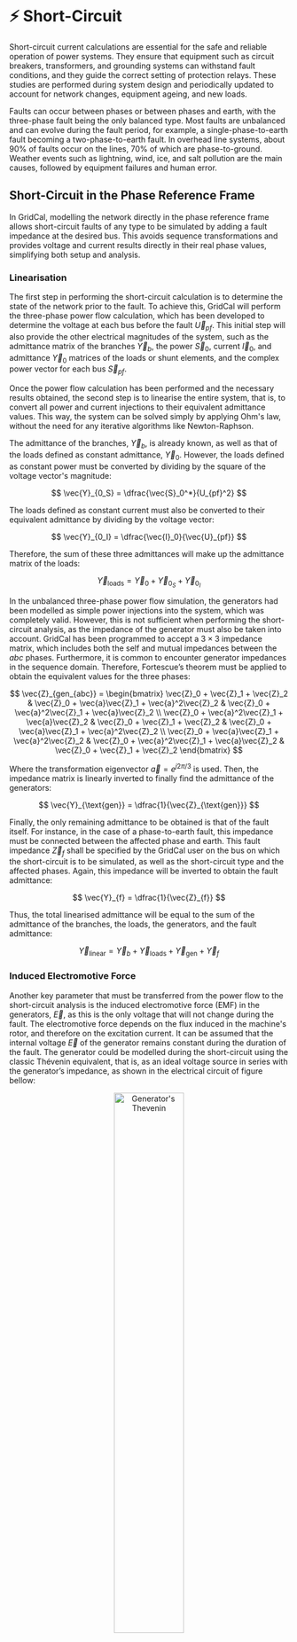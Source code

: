 # ⚡ Short-Circuit

Short-circuit current calculations are essential for the safe and reliable operation of power systems. They ensure that
equipment such as circuit breakers, transformers, and grounding systems can withstand fault conditions, and they guide
the correct setting of protection relays. These studies are performed during system design and periodically updated
to account for network changes, equipment ageing, and new loads.

Faults can occur between phases or between phases and earth, with the three-phase fault being the only balanced type.
Most faults are unbalanced and can evolve during the fault period, for example, a single-phase-to-earth fault becoming
a two-phase-to-earth fault. In overhead line systems, about 90% of faults occur on the lines, 70% of which are
phase-to-ground. Weather events such as lightning, wind, ice, and salt pollution are the main causes, followed by
equipment failures and human error.

## Short-Circuit in the Phase Reference Frame

In GridCal, modelling the network directly in the phase reference frame allows short-circuit faults of any type to be
simulated by adding a fault impedance at the desired bus. This avoids sequence transformations and provides voltage and
current results directly in their real phase values, simplifying both setup and analysis.

### Linearisation

The first step in performing the short-circuit calculation is to determine the state of the network prior to the fault.
To achieve this, GridCal will perform the three-phase power flow calculation, which has been developed to determine
the voltage at each bus before the fault $\vec{U}_{pf}$. This initial step will also provide the other electrical
magnitudes of the system, such as the admittance matrix of the branches $\vec{Y}_b$, the power $\vec{S}_0$,
current $\vec{I}_0$, and admittance $\vec{Y}_0$ matrices of the loads or shunt elements, and the complex power vector
for each bus $\vec{S}_{pf}$.

Once the power flow calculation has been performed and the necessary results obtained, the second step is to linearise
the entire system, that is, to convert all power and current injections to their equivalent admittance values.
This way, the system can be solved simply by applying Ohm's law, without the need for any iterative algorithms like
Newton-Raphson.

The admittance of the branches, $\vec{Y}_b$, is already known, as well as that of the loads defined as constant
admittance, $\vec{Y}_0$. However, the loads defined as constant power must be converted by dividing by the square of
the voltage vector's magnitude:

$$
\vec{Y}_{0_S} = \dfrac{\vec{S}_0^*}{U_{pf}^2}
$$

The loads defined as constant current must also be converted to their equivalent admittance by dividing by the voltage
vector:

$$
\vec{Y}_{0_I} = \dfrac{\vec{I}_0}{\vec{U}_{pf}}
$$

Therefore, the sum of these three admittances will make up the admittance matrix of the loads:

$$
\vec{Y}_{\text{loads}} = \vec{Y}_0 + \vec{Y}_{0_S} + \vec{Y}_{0_I}
$$

In the unbalanced three-phase power flow simulation, the generators had been modelled as simple power injections into
the system, which was completely valid. However, this is not sufficient when performing the short-circuit analysis, as
the impedance of the generator must also be taken into account. GridCal has been programmed to accept a $3 \times 3$
impedance matrix, which includes both the self and mutual impedances between the $abc$ phases. Furthermore, it is
common to encounter generator impedances in the sequence domain. Therefore, Fortescue’s theorem must be applied to
obtain the equivalent values for the three phases:

$$
\vec{Z}_{gen_{abc}} =
\begin{bmatrix}
\vec{Z}_0 + \vec{Z}_1 + \vec{Z}_2 & \vec{Z}_0 + \vec{a}\vec{Z}_1 + \vec{a}^2\vec{Z}_2 & \vec{Z}_0 + \vec{a}^2\vec{Z}_1 + \vec{a}\vec{Z}_2 \\
\vec{Z}_0 + \vec{a}^2\vec{Z}_1 + \vec{a}\vec{Z}_2 & \vec{Z}_0 + \vec{Z}_1 + \vec{Z}_2 & \vec{Z}_0 + \vec{a}\vec{Z}_1 + \vec{a}^2\vec{Z}_2 \\
\vec{Z}_0 + \vec{a}\vec{Z}_1 + \vec{a}^2\vec{Z}_2 & \vec{Z}_0 + \vec{a}^2\vec{Z}_1 + \vec{a}\vec{Z}_2 & \vec{Z}_0 + \vec{Z}_1 + \vec{Z}_2
\end{bmatrix}
$$

Where the transformation eigenvector $\vec{a} = e^{j2\pi/3}$ is used. Then, the impedance matrix is linearly inverted 
to finally find the admittance of the generators:

$$
\vec{Y}_{\text{gen}} = \dfrac{1}{\vec{Z}_{\text{gen}}}
$$

Finally, the only remaining admittance to be obtained is that of the fault itself. For instance, in the case of a
phase-to-earth fault, this impedance must be connected between the affected phase and earth. This fault impedance
$\vec{Z}_{f}$ shall be specified by the GridCal user on the bus on which the short-circuit is to be simulated, as well
as the short-circuit type and the affected phases. Again, this impedance will be inverted to obtain the fault admittance:

$$
\vec{Y}_{f} = \dfrac{1}{\vec{Z}_{f}}
$$

Thus, the total linearised admittance will be equal to the sum of the admittance of the branches, the loads, the
generators, and the fault admittance:

$$
\vec{Y}_{\text{linear}} = \vec{Y}_b + \vec{Y}_{\text{loads}} + \vec{Y}_{\text{gen}} + \vec{Y}_{f}
$$

### Induced Electromotive Force

Another key parameter that must be transferred from the power flow to the short-circuit analysis is the induced
electromotive force (EMF) in the generators, $\vec{E}$, as this is the only voltage that will not change during the
fault. The electromotive force depends on the flux induced in the machine's rotor, and therefore on the excitation
current. It can be assumed that the internal voltage $\vec{E}$ of the generator remains constant during the duration
of the fault. The generator could be modelled during the short-circuit using the classic Thévenin equivalent, that is,
as an ideal voltage source in series with the generator’s impedance, as shown in the electrical circuit of figure bellow:

<div style="text-align: center;">
    <img src="figures/3ph_thevenin.png"
    alt="Generator's Thevenin"
    title="Generator's Thevenin"
    width="50%"/>
</div>

This circuit allows us to obtain the value of the induced electromotive force, given the voltage $\vec{U}_{pf}$ and
power $\vec{S}_{pf}$ before the fault at the generator’s output bus:

$$
\vec{E} = \vec{U}_{pf} + \vec{Z}_{\text{gen}} \cdot \vec{I}_{pf} = \vec{U}_{pf} + \dfrac{\vec{S}_{pf}^*}{\vec{Y}_{\text{gen}} \cdot \vec{U}_{pf}^*}
$$

### Norton Current and Short-Circuit Voltage

However, this would require to add a fictitious bus into the original system between the generator’s impedance and the
ideal voltage source. This presents a significant challenge because both the values of the power flow voltage vector
$\vec{U}_{pf}$ and the already linearised admittance matrix $\vec{Y}_{\text{linear}}$ are referenced by bus, and all
these connections would be more difficult to handle. Therefore, the generator is modelled using its Norton equivalent,
that is, an ideal current source in parallel with the generator’s impedance, as shown in the following schematic:

<div style="text-align: center;">
    <img src="figures/3ph_norton.png"
    alt="Generator's Norton"
    title="Generator's Norton"
    width="40%"/>
</div>

The Norton current source will take the value of the internal voltage multiplied by its admittance:

$$
\vec{I}_{N} = \vec{Y}_{\text{gen}} \cdot \ \vec{E}
$$

This Norton current vector will be of size $n$ buses, but only the nodes with a connected generator will have these
founded values, while the rest will simply have a value of zero. Finally, this current vector $\vec{I}_{N}$ will be
multiplied by the inverse of the linearised admittance matrix $\vec{Y}_{\text{linear}}$ of size $n \times n$,
resulting in the short-circuit voltage vector for the different buses:

$$
\vec{U}_{sc} = \vec{Y}_{\text{linear}}^{-1} \cdot \vec{I}_{N}
$$

### Single Line-to-Ground Fault (SLG)

A single line-to-ground fault (SLG) occurs when one phase conductor accidentally makes contact with the ground.
It is illustrated in the figure bellow for phase a, and the corresponding fault admittance matrix is given by:

$$
\vec{Y}_{f} =
\begin{bmatrix}
    \vec{Y}_{f}^a & 0 & 0 \\
    0 & 0 & 0 \\
    0 & 0 & 0 \\
\end{bmatrix}
$$

<div style="text-align: center;">
    <img src="figures/3ph_SLG.png"
    alt="Single Line-to-Ground Fault (SLG)"
    title="Single Line-to-Ground Fault (SLG)"
    width="30%"/>
</div>

### Line-to-Line Fault (LL)

A line-to-line fault (LL) occurs when two phase conductors come into contact with each other.
The following figure shows the fault between phases c and a, and the corresponding fault admittance matrix is given by:

$$
\vec{Y}_{f} =
\begin{bmatrix}
    \vec{Y}_{f}^{ca} & 0 & -\vec{Y}_{f}^{ca} \\
    0 & 0 & 0 \\
    -\vec{Y}_{f}^{ca} & 0 & \vec{Y}_{f}^{ca} \\
\end{bmatrix}
$$

<div style="text-align: center;">
    <img src="figures/3ph_LL.png"
    alt="Line-to-Line Fault (LL)"
    title="Line-to-Line Fault (LL)"
    width="30%"/>
</div>

### Double Line-to-Ground Fault (DLG)

A double line-to-ground fault (DLG) occurs when two phase conductors simultaneously make contact with the ground.
The following figure illustrates the fault involving phases c and a, and the corresponding fault admittance matrix
is given by:

$$
\vec{Y}_{f} =
\begin{bmatrix}
    \vec{Y}_{f}^a & 0 & 0 \\
    0 & 0 & 0 \\
    0 & 0 & \vec{Y}_{f}^c \\
\end{bmatrix}
$$

<div style="text-align: center;">
    <img src="figures/3ph_DLG.png"
    alt="Double Line-to-Ground Fault (DLG)"
    title="Double Line-to-Ground Fault (DLG)"
    width="40%"/>
</div>

### Three-Phase Fault (LLL)

A three-phase (LLL) fault occurs when all three phase conductors come into contact with each other.
The following figure shows the fault between phases a, b, and c, and the corresponding fault admittance matrix is given by:

$$
\vec{Y}_{f} =
\begin{bmatrix}
    \vec{Y}_{f}^{ab} + \vec{Y}_{f}^{ca} & -\vec{Y}_{f}^{ab} & -\vec{Y}_{f}^{ca} \\
    -\vec{Y}_{f}^{ab} & \vec{Y}_{f}^{ab} + \vec{Y}_{f}^{bc} & -\vec{Y}_{f}^{bc} \\
    -\vec{Y}_{f}^{ca} & -\vec{Y}_{f}^{bc} & \vec{Y}_{f}^{bc} + \vec{Y}_{f}^{ca} \\
\end{bmatrix}
$$

<div style="text-align: center;">
    <img src="figures/3ph_LLL.png"
    alt="Three-Phase Fault (LLL)"
    title="Three-Phase Fault (LLL)"
    width="40%"/>
</div>

### Three-Phase-to-Ground Fault (LLLG)

A three-phase-to-ground (LLLG) fault occurs when all three-phase conductors come into simultaneous contact with the
ground. The following figure illustrates the fault involving phases a, b, and c, and the corresponding fault admittance
matrix is given by:

$$
\vec{Y}_{f} =
\begin{bmatrix}
    \vec{Y}_{f}^a & 0 & 0 \\
    0 & \vec{Y}_{f}^b & 0 \\
    0 & 0 & \vec{Y}_{f}^c \\
\end{bmatrix}
$$

<div style="text-align: center;">
    <img src="figures/3ph_LLLG.png"
    alt="Three-Phase-to-Ground Fault (LLLG)"
    title="Three-Phase-to-Ground Fault (LLLG)"
    width="40%"/>
</div>

### Benchmark - SLG Fault in the IEEE 13 Node Test Feeder

The short-circuit calculation method can be tested using the 13-bus test network, which was already constructed for
the power flow. As shown in the schematic of the figure bellow, a fault will be simulated on phase \textit{a} to earth
at bus 634 with two fault impedance values.

<div style="text-align: center;">
    <img src="figures/3ph_SC_IEEE_13.png"
    alt="Short-Circuit at the IEEE 13 Node Test Feeder"
    title="Short-Circuit at the IEEE 13 Node Test Feeder"
    width="90%"/>
</div>

A generator has been added to bus 632, providing an equivalent power to the network to which the system was connected.
The sequence impedance values for the generator are $Z_1 = 0.004 + 0.5j$ p.u. for the positive sequence,
$Z_2 = 0.02 + 0.5j$ p.u. for the negative sequence, and $Z_0 = 0.01 + 0.08j$ p.u. for the zero sequence.

```python
import GridCalEngine.api as gce
from GridCalEngine import WindingType, ShuntConnectionType
import numpy as np
from GridCalEngine.enumerations import FaultType, MethodShortCircuit, PhasesShortCircuit

logger = gce.Logger()

grid = gce.MultiCircuit()
grid.fBase = 60

# ----------------------------------------------------------------------------------------------------------------------
# Buses
# ----------------------------------------------------------------------------------------------------------------------
bus_632 = gce.Bus(name='632', Vnom=4.16, xpos=0, ypos=0)
bus_632.is_slack = True
grid.add_bus(obj=bus_632)
gen = gce.Generator(vset=1.0, r1=0.004, x1=0.5, r2=0.02, x2=0.5, r0=0.01, x0=0.08)
grid.add_generator(bus=bus_632, api_obj=gen)

bus_645 = gce.Bus(name='645', Vnom=4.16, xpos=-100 * 5, ypos=0)
grid.add_bus(obj=bus_645)

bus_646 = gce.Bus(name='646', Vnom=4.16, xpos=-200 * 5, ypos=0)
grid.add_bus(obj=bus_646)

bus_633 = gce.Bus(name='633', Vnom=4.16, xpos=100 * 5, ypos=0)
grid.add_bus(obj=bus_633)

# Affected Bus 634 -----------------------------------------------------------------------------------------------------
bus_634 = gce.Bus(name='634', Vnom=0.48, xpos=200 * 5, ypos=0, r_fault=0.1)
grid.add_bus(obj=bus_634)
# ----------------------------------------------------------------------------------------------------------------------

bus_671 = gce.Bus(name='671', Vnom=4.16, xpos=0, ypos=100 * 5)
grid.add_bus(obj=bus_671)

bus_684 = gce.Bus(name='684', Vnom=4.16, xpos=-100 * 5, ypos=100 * 5)
grid.add_bus(obj=bus_684)

bus_611 = gce.Bus(name='611', Vnom=4.16, xpos=-200 * 5, ypos=100 * 5)
grid.add_bus(obj=bus_611)

bus_675 = gce.Bus(name='675', Vnom=4.16, xpos=200 * 5, ypos=100 * 5)
grid.add_bus(obj=bus_675)

bus_680 = gce.Bus(name='680', Vnom=4.16, xpos=0, ypos=200 * 5)
grid.add_bus(obj=bus_680)

bus_652 = gce.Bus(name='652', Vnom=4.16, xpos=-100 * 5, ypos=200 * 5)
grid.add_bus(obj=bus_652)

# ----------------------------------------------------------------------------------------------------------------------
# Impedances [Ohm/km]
# ----------------------------------------------------------------------------------------------------------------------
z_601 = np.array([
    [0.3465 + 1j * 1.0179, 0.1560 + 1j * 0.5017, 0.1580 + 1j * 0.4236],
    [0.1560 + 1j * 0.5017, 0.3375 + 1j * 1.0478, 0.1535 + 1j * 0.3849],
    [0.1580 + 1j * 0.4236, 0.1535 + 1j * 0.3849, 0.3414 + 1j * 1.0348]
], dtype=complex) / 1.60934

z_602 = np.array([
    [0.7526 + 1j * 1.1814, 0.1580 + 1j * 0.4236, 0.1560 + 1j * 0.5017],
    [0.1580 + 1j * 0.4236, 0.7475 + 1j * 1.1983, 0.1535 + 1j * 0.3849],
    [0.1560 + 1j * 0.5017, 0.1535 + 1j * 0.3849, 0.7436 + 1j * 1.2112]
], dtype=complex) / 1.60934

z_603 = np.array([
    [1.3294 + 1j * 1.3471, 0.2066 + 1j * 0.4591],
    [0.2066 + 1j * 0.4591, 1.3238 + 1j * 1.3569]
], dtype=complex) / 1.60934

z_604 = np.array([
    [1.3238 + 1j * 1.3569, 0.2066 + 1j * 0.4591],
    [0.2066 + 1j * 0.4591, 1.3294 + 1j * 1.3471]
], dtype=complex) / 1.60934

z_605 = np.array([
    [1.3292 + 1j * 1.3475]
], dtype=complex) / 1.60934

z_606 = np.array([
    [0.7982 + 1j * 0.4463, 0.3192 + 1j * 0.0328, 0.2849 + 1j * -0.0143],
    [0.3192 + 1j * 0.0328, 0.7891 + 1j * 0.4041, 0.3192 + 1j * 0.0328],
    [0.2849 + 1j * -0.0143, 0.3192 + 1j * 0.0328, 0.7982 + 1j * 0.4463]
], dtype=complex) / 1.60934

z_607 = np.array([
    [1.3425 + 1j * 0.5124]
], dtype=complex) / 1.60934

# ----------------------------------------------------------------------------------------------------------------------
# Admittances [S/km]
# ----------------------------------------------------------------------------------------------------------------------
y_601 = np.array([
    [1j * 6.2998, 1j * -1.9958, 1j * -1.2595],
    [1j * -1.9958, 1j * 5.9597, 1j * -0.7417],
    [1j * -1.2595, 1j * -0.7417, 1j * 5.6386]
], dtype=complex) / 10 ** 6 / 1.60934

y_602 = np.array([
    [1j * 5.6990, 1j * -1.0817, 1j * -1.6905],
    [1j * -1.0817, 1j * 5.1795, 1j * -0.6588],
    [1j * -1.6905, 1j * -0.6588, 1j * 5.4246]
], dtype=complex) / 10 ** 6 / 1.60934

y_603 = np.array([
    [1j * 4.7097, 1j * -0.8999],
    [1j * -0.8999, 1j * 4.6658]
], dtype=complex) / 10 ** 6 / 1.60934

y_604 = np.array([
    [1j * 4.6658, 1j * -0.8999],
    [1j * -0.8999, 1j * 4.7097]
], dtype=complex) / 10 ** 6 / 1.60934

y_605 = np.array([
    [1j * 4.5193]
], dtype=complex) / 10 ** 6 / 1.60934

y_606 = np.array([
    [1j * 96.8897, 1j * 0.0000, 1j * 0.0000],
    [1j * 0.0000, 1j * 96.8897, 1j * 0.0000],
    [1j * 0.0000, 1j * 0.0000, 1j * 96.8897]
], dtype=complex) / 10 ** 6 / 1.60934

y_607 = np.array([
    [1j * 88.9912]
], dtype=complex) / 10 ** 6 / 1.60934

# ----------------------------------------------------------------------------------------------------------------------
# Loads
# ----------------------------------------------------------------------------------------------------------------------
load_634 = gce.Load(P1=0.160,
                    Q1=0.110,
                    P2=0.120,
                    Q2=0.090,
                    P3=0.120,
                    Q3=0.090)
load_634.conn = ShuntConnectionType.GroundedStar
grid.add_load(bus=bus_634, api_obj=load_634)

load_645 = gce.Load(P1=0.0,
                    Q1=0.0,
                    P2=0.170,
                    Q2=0.125,
                    P3=0.0,
                    Q3=0.0)
load_645.conn = ShuntConnectionType.GroundedStar
grid.add_load(bus=bus_645, api_obj=load_645)

load_646 = gce.Load(G1=0.0,
                    B1=0.0,
                    G2=0.230,
                    B2=-0.132,
                    G3=0.0,
                    B3=0.0)
load_646.conn = ShuntConnectionType.Delta
grid.add_load(bus=bus_646, api_obj=load_646)

load_652 = gce.Load(G1=0.128,
                    B1=-0.086,
                    G2=0.0,
                    B2=0.0,
                    G3=0.0,
                    B3=0.0)
load_652.conn = ShuntConnectionType.GroundedStar
grid.add_load(bus=bus_652, api_obj=load_652)

load_671 = gce.Load(P1=0.385,
                    Q1=0.220,
                    P2=0.385,
                    Q2=0.220,
                    P3=0.385,
                    Q3=0.220)
load_671.conn = ShuntConnectionType.Delta
grid.add_load(bus=bus_671, api_obj=load_671)

load_675 = gce.Load(P1=0.485,
                    Q1=0.190,
                    P2=0.068,
                    Q2=0.060,
                    P3=0.290,
                    Q3=0.212)
load_675.conn = ShuntConnectionType.GroundedStar
grid.add_load(bus=bus_675, api_obj=load_675)

load_671_692 = gce.Load(Ir1=0.0,
                        Ii1=0.0,
                        Ir2=0.0,
                        Ii2=0.0,
                        Ir3=0.170,
                        Ii3=0.151)
load_671_692.conn = ShuntConnectionType.Delta
grid.add_load(bus=bus_671, api_obj=load_671_692)

load_611 = gce.Load(Ir1=0.0,
                    Ii1=0.0,
                    Ir2=0.0,
                    Ii2=0.0,
                    Ir3=0.170,
                    Ii3=0.080)
load_611.conn = ShuntConnectionType.GroundedStar
grid.add_load(bus=bus_611, api_obj=load_611)

load_632_distrib = gce.Load(P1=0.017 / 2,
                            Q1=0.010 / 2,
                            P2=0.066 / 2,
                            Q2=0.038 / 2,
                            P3=0.117 / 2,
                            Q3=0.068 / 2)
load_632_distrib.conn = ShuntConnectionType.GroundedStar
grid.add_load(bus=bus_632, api_obj=load_632_distrib)

load_671_distrib = gce.Load(P1=0.017 / 2,
                            Q1=0.010 / 2,
                            P2=0.066 / 2,
                            Q2=0.038 / 2,
                            P3=0.117 / 2,
                            Q3=0.068 / 2)
load_671_distrib.conn = ShuntConnectionType.GroundedStar
grid.add_load(bus=bus_671, api_obj=load_671_distrib)

# ----------------------------------------------------------------------------------------------------------------------
# Capacitors
# ----------------------------------------------------------------------------------------------------------------------
cap_675 = gce.Shunt(B1=0.2,
                    B2=0.2,
                    B3=0.2)
cap_675.conn = ShuntConnectionType.GroundedStar
grid.add_shunt(bus=bus_675, api_obj=cap_675)

cap_611 = gce.Shunt(B1=0.0,
                    B2=0.0,
                    B3=0.1)
cap_611.conn = ShuntConnectionType.GroundedStar
grid.add_shunt(bus=bus_611, api_obj=cap_611)

# ----------------------------------------------------------------------------------------------------------------------
# Line Configurations
# ----------------------------------------------------------------------------------------------------------------------
config_601 = gce.create_known_abc_overhead_template(name='Config. 601',
                                                    z_abc=z_601,
                                                    ysh_abc=y_601,
                                                    phases=np.array([1, 2, 3]),
                                                    Vnom=4.16,
                                                    frequency=60)
grid.add_overhead_line(config_601)

config_602 = gce.create_known_abc_overhead_template(name='Config. 602',
                                                    z_abc=z_602,
                                                    ysh_abc=y_602,
                                                    phases=np.array([1, 2, 3]),
                                                    Vnom=4.16,
                                                    frequency=60)
grid.add_overhead_line(config_602)

config_603 = gce.create_known_abc_overhead_template(name='Config. 603',
                                                    z_abc=z_603,
                                                    ysh_abc=y_603,
                                                    phases=np.array([2, 3]),
                                                    Vnom=4.16,
                                                    frequency=60)
grid.add_overhead_line(config_603)

config_604 = gce.create_known_abc_overhead_template(name='Config. 604',
                                                    z_abc=z_604,
                                                    ysh_abc=y_604,
                                                    phases=np.array([1, 3]),
                                                    Vnom=4.16,
                                                    frequency=60)
grid.add_overhead_line(config_604)

config_605 = gce.create_known_abc_overhead_template(name='Config. 605',
                                                    z_abc=z_605,
                                                    ysh_abc=y_605,
                                                    phases=np.array([3]),
                                                    Vnom=4.16,
                                                    frequency=60)
grid.add_overhead_line(config_605)

config_606 = gce.create_known_abc_overhead_template(name='Config. 606',
                                                    z_abc=z_606,
                                                    ysh_abc=y_606,
                                                    phases=np.array([1, 2, 3]),
                                                    Vnom=4.16,
                                                    frequency=60)
grid.add_overhead_line(config_606)

config_607 = gce.create_known_abc_overhead_template(name='Config. 607',
                                                    z_abc=z_607,
                                                    ysh_abc=y_607,
                                                    phases=np.array([1]),
                                                    Vnom=4.16,
                                                    frequency=60)
grid.add_overhead_line(config_607)

# ----------------------------------------------------------------------------------------------------------------------
# Lines and Transformers
# ----------------------------------------------------------------------------------------------------------------------
line_632_645 = gce.Line(bus_from=bus_632,
                        bus_to=bus_645,
                        length=500 * 0.0003048)
line_632_645.apply_template(config_603, grid.Sbase, grid.fBase, logger)
grid.add_line(obj=line_632_645)

line_645_646 = gce.Line(bus_from=bus_645,
                        bus_to=bus_646,
                        length=300 * 0.0003048)
line_645_646.apply_template(config_603, grid.Sbase, grid.fBase, logger)
grid.add_line(obj=line_645_646)

line_632_633 = gce.Line(bus_from=bus_632,
                        bus_to=bus_633,
                        length=500 * 0.0003048)
line_632_633.apply_template(config_602, grid.Sbase, grid.fBase, logger)
grid.add_line(obj=line_632_633)

XFM_1 = gce.Transformer2W(name='XFM-1',
                          bus_from=bus_633,
                          bus_to=bus_634,
                          HV=4.16,
                          LV=0.48,
                          nominal_power=0.5,
                          rate=0.5,
                          r=1.1 * 2,
                          x=2 * 2)
XFM_1.conn_f = WindingType.GroundedStar
XFM_1.conn_t = WindingType.GroundedStar
grid.add_transformer2w(XFM_1)

line_632_671 = gce.Line(bus_from=bus_632,
                        bus_to=bus_671,
                        length=2000 * 0.0003048)
line_632_671.apply_template(config_601, grid.Sbase, grid.fBase, logger)
grid.add_line(obj=line_632_671)

line_671_684 = gce.Line(bus_from=bus_671,
                        bus_to=bus_684,
                        length=300 * 0.0003048)
line_671_684.apply_template(config_604, grid.Sbase, grid.fBase, logger)
grid.add_line(obj=line_671_684)

line_684_611 = gce.Line(bus_from=bus_684,
                        bus_to=bus_611,
                        length=300 * 0.0003048)
line_684_611.apply_template(config_605, grid.Sbase, grid.fBase, logger)
grid.add_line(obj=line_684_611)

line_671_675 = gce.Line(bus_from=bus_671,
                        bus_to=bus_675,
                        length=500 * 0.0003048)
line_671_675.apply_template(config_606, grid.Sbase, grid.fBase, logger)
grid.add_line(obj=line_671_675)

line_684_652 = gce.Line(bus_from=bus_684,
                        bus_to=bus_652,
                        length=800 * 0.0003048)
line_684_652.apply_template(config_607, grid.Sbase, grid.fBase, logger)
grid.add_line(obj=line_684_652)

line_671_680 = gce.Line(bus_from=bus_671,
                        bus_to=bus_680,
                        length=1000 * 0.0003048)
line_671_680.apply_template(config_601, grid.Sbase, grid.fBase, logger)
grid.add_line(obj=line_671_680)

# ----------------------------------------------------------------------------------------------------------------------
# Run power flow
# ----------------------------------------------------------------------------------------------------------------------
res_pf = gce.power_flow(grid=grid, options=gce.PowerFlowOptions(three_phase_unbalanced=True))

# ----------------------------------------------------------------------------------------------------------------------
# Short-circuit
# ----------------------------------------------------------------------------------------------------------------------
sc_options = gce.ShortCircuitOptions(bus_index=4,
                                     fault_type=FaultType.LG,
                                     method=MethodShortCircuit.phases,
                                     phases=PhasesShortCircuit.a)

sc_driver = gce.ShortCircuitDriver(grid=grid,
                                   options=sc_options,
                                   pf_options=gce.PowerFlowOptions(three_phase_unbalanced=True),
                                   pf_results=res_pf)
sc_driver.run()

res_sc = sc_driver.results
print(res_sc.get_voltage_3ph_df())
```

The following figure shows the GridCal results for the voltage magnitude across the various system buses in the faulted
phase a. As expected, there is a sharp voltage drop at the affected bus (634), as well as a significant reduction at
the bus immediately upstream of the fault (633), which becomes more pronounced as the fault resistance decreases.

<div style="text-align: center;">
    <img src="figures/3ph_SC_phaseA.png"
    alt="Short-Circuit results for phase a"
    title="Short-Circuit results for phase a"
    width="60%"/>
</div>

On the other hand, the following figures present the voltage profiles for the healthy phases b and c.
A slight voltage rise can be observed at the most affected buses (634 and 633), while the voltage decreases across the
remaining buses in the network.

<div style="text-align: center;">
    <img src="figures/3ph_SC_phaseB.png"
    alt="Short-Circuit results for phase b"
    title="Short-Circuit results for phase b"
    width="60%"/>
</div>

<div style="text-align: center;">
    <img src="figures/3ph_SC_phaseC.png"
    alt="Short-Circuit results for phase c"
    title="Short-Circuit results for phase c"
    width="60%"/>
</div>

## Short-Circuit in the Sequence Components

GridCal has also unbalanced short-circuit calculations in the sequence and rectangular components.

### API

 Now let's run a line-ground short circuit in the third bus of
the South island of New Zealand grid example from reference book
Computer Analysis of Power Systems by J. Arrillaga and C.P. Arnold.

```python
import os
import GridCalEngine as gce

folder = os.path.join('..', 'Grids_and_profiles', 'grids')
fname = os.path.join(folder, 'South Island of New Zealand.gridcal')

grid = gce.open_file(filename=fname)

# Define fault index explicitly
fault_index = 2

# Run a Line-Ground short circuit on the bus at index 2
# Since we do not provide any power flow results, it will run one for us
results = gce.short_circuit(grid, fault_index, fault_type=gce.FaultType.LG)

print("Short circuit power: ", results.SCpower[fault_index])
```

A more elaborated way to run the simulation, controlling all the steps:

```python
import os
import GridCalEngine as gce

folder = os.path.join('..', 'Grids_and_profiles', 'grids')
fname = os.path.join(folder, 'South Island of New Zealand.gridcal')

grid = gce.open_file(filename=fname)

pf_options = gce.PowerFlowOptions()
pf = gce.PowerFlowDriver(grid, pf_options)
pf.run()

fault_index = 2
sc_options = gce.ShortCircuitOptions(bus_index=fault_index,
                                     fault_type=gce.FaultType.LG)

sc = gce.ShortCircuitDriver(grid, options=sc_options,
                            pf_options=pf_options,
                            pf_results=pf.results)
sc.run()

print("Short circuit power: ", sc.results.SCpower[fault_index])
```

Output:

```text
Short circuit power:  -217.00 MW - 680.35j MVAr
```

Sequence voltage, currents and powers are also available.

### Theory


### 3-Phase Short Circuit

First, declare an array of zeros of size equal to the number of nodes in the
circuit.

$$
    \textbf{I} = \{0, 0, 0, 0, ..., 0\}
$$

Then for single bus failure, compute the short circuit current at the selected bus $i$ and assign
that value in the $i^{th}$ position of the array $\textbf{I}$.

$$
    \textbf{I}_i = - \frac{\textbf{V}_{pre-failure, i}}{\textbf{Z}_{i, i} + z_f}
$$

Then, compute the voltage increment for all the circuit nodes as:

$$
    \Delta \textbf{V} = \textbf{Z} \times \textbf{I}
$$

Finally, define the voltage at all the nodes as:

$$
    \textbf{V}_{post-failure} = \textbf{V}_{pre-failure} + \Delta \textbf{V}
$$


- $\textbf{I}$: Array of fault currents at the system nodes.
- $\textbf{I}_B$: Subarray of $\textbf{I}$ such that all entries for non-selected buses are removed.
- $\textbf{V}_{pre-failure}$: Array of system voltages prior to the failure. This is obtained from the power flow study.
- $\textbf{V}_{pre-failure, B}$: Subarray of $\textbf{V}_{pre-failure}$ such that all entries for non-selected buses are removed.
- $z_f$: Impedance of the failure itself. This is a given value, although you can set it to zero if you don't know.
- $\textbf{z}_{f, B}$: Impedance of the failures of selected buses $B$.
- $\textbf{Z}$: system impedance matrix. Obtained as the inverse of the complete system admittance matrix.
- $\textbf{Z}_B$: submatrix of $\textbf{Z}$ such that all rows and columns for non-selected buses are removed.
